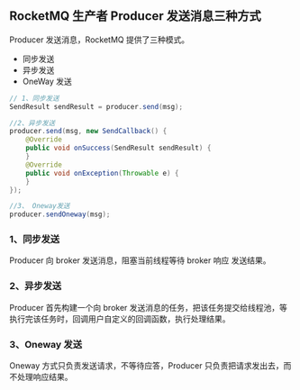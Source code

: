 ## RocketMQ 生产者 Producer 发送消息三种方式
Producer 发送消息，RocketMQ 提供了三种模式。
- 同步发送
- 异步发送
- OneWay 发送
```java
// 1、同步发送
SendResult sendResult = producer.send(msg);

//2、异步发送
producer.send(msg, new SendCallback() {
    @Override
    public void onSuccess(SendResult sendResult) {
    }
    @Override
    public void onException(Throwable e) {
    }
});

//3、 Oneway发送
producer.sendOneway(msg);
```
### 1、同步发送
Producer 向 broker 发送消息，阻塞当前线程等待 broker 响应 发送结果。
### 2、异步发送
Producer 首先构建一个向 broker 发送消息的任务，把该任务提交给线程池，等执行完该任务时，回调用户自定义的回调函数，执行处理结果。
### 3、Oneway 发送
Oneway 方式只负责发送请求，不等待应答，Producer 只负责把请求发出去，而不处理响应结果。
